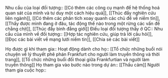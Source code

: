 Nhu cầu của loại đối tượng:: [[Có thêm các công cụ mạnh để hệ thống hoá quan sát của mình và tư duy một cách hiệu quả]], [[Thúc đẩy nghiên cứu liên ngành]], [[Có thêm các phân tích xoay quanh các chủ đề về niềm tin]], [[Thấy được mình đang ở đâu, tác động thế nào trong một rừng các vấn đề chằng chịt]], [[Thúc đẩy bình đẳng giới]]
Điều loại đối tượng thấy ở QC::
Nhu cầu của mình về đối tượng:: [[Hợp tác nghiên cứu, giúp trả lời câu hỏi]], [[Đọc các bài viết về mạng lưới niềm tin]], [[Chia sẻ các bài viết]]

Họ được gì khi tham gia:: 
Hoạt động dành cho họ:: [[Tổ chức những buổi nói chuyện về lý thuyết phê phán Frankfurt cho người làm truyền thông và thời trang]], [[Tổ chức những buổi đối thoại giữa Frankfurtian và người làm truyền thông]] 
Họ tham gia vào bước nào trong dự án:: [[Thấu cảm]]
Người tham gia cuộc họp:: 